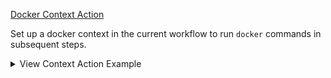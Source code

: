 <div class="info custom-block" style="padding-top: 8px">

<Badge type="tip" text="New" style="margin-right: 12px;" /> [Docker Context Action](https://github.com/cssnr/docker-context-action?tab=readme-ov-file#readme)

Set up a docker context in the current workflow to run `docker` commands in subsequent steps.

<details><summary>View Context Action Example</summary>

```yaml
steps:
  - name: 'Docker Context'
    uses: cssnr/docker-context-action@v1
    with:
      host: ${{ secrets.DOCKER_HOST }}
      user: ${{ secrets.DOCKER_USER }}
      pass: ${{ secrets.DOCKER_PASS }}

  - name: 'Stack Deploy'
    runs: docker stack deploy -c docker-compose.yaml --detach=false stack-name
```

See the [README.md](https://github.com/cssnr/docker-context-action?tab=readme-ov-file#readme) on [GitHub](https://github.com/cssnr/docker-context-action) for more details.

</details>

</div>
